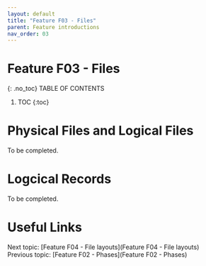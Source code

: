 ```yaml
---
layout: default
title: "Feature F03 - Files"
parent: Feature introductions
nav_order: 03
---
```


# Feature F03 - Files
{: .no_toc}
TABLE OF CONTENTS 
1. TOC
{:toc}  

# Physical Files and Logical Files
To be completed.  
  


# Logcical Records
To be completed.  
  

# Useful Links
Next topic: [Feature F04 - File layouts](Feature F04 - File layouts)  
Previous topic: [Feature F02 - Phases](Feature F02 - Phases)  


